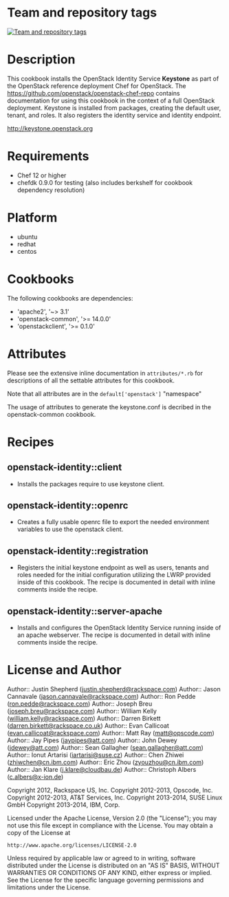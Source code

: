 Team and repository tags
========================

[![Team and repository tags](http://governance.openstack.org/badges/cookbook-openstack-identity.svg)](http://governance.openstack.org/reference/tags/index.html)

<!-- Change things from this point on -->

Description
===========

This cookbook installs the OpenStack Identity Service **Keystone** as part of
the OpenStack reference deployment Chef for OpenStack. The
https://github.com/openstack/openstack-chef-repo contains documentation for
using this cookbook in the context of a full OpenStack deployment. Keystone is
installed from packages, creating the default user, tenant, and roles. It also
registers the identity service and identity endpoint.

http://keystone.openstack.org

Requirements
============

- Chef 12 or higher
- chefdk 0.9.0 for testing (also includes berkshelf for cookbook dependency
  resolution)

Platform
========

- ubuntu
- redhat
- centos

Cookbooks
=========

The following cookbooks are dependencies:

- 'apache2', '~> 3.1'
- 'openstack-common', '>= 14.0.0'
- 'openstackclient', '>= 0.1.0'

Attributes
==========

Please see the extensive inline documentation in `attributes/*.rb` for
descriptions of all the settable attributes for this cookbook.

Note that all attributes are in the `default['openstack']` "namespace"

The usage of attributes to generate the keystone.conf is decribed in the
openstack-common cookbook.

Recipes
=======

## openstack-identity::client
- Installs the packages require to use keystone client.

## openstack-identity::openrc
- Creates a fully usable openrc file to export the needed environment variables
  to use the openstack client.

## openstack-identity::registration
- Registers the initial keystone endpoint as well as users, tenants and roles
  needed for the initial configuration utilizing the LWRP provided inside of
  this cookbook. The recipe is documented in detail with inline comments inside
  the recipe.

## openstack-identity::server-apache
- Installs and configures the OpenStack Identity Service running inside of an
  apache webserver. The recipe is documented in detail with inline comments
  inside the recipe.

License and Author
==================

Author:: Justin Shepherd (<justin.shepherd@rackspace.com>)
Author:: Jason Cannavale (<jason.cannavale@rackspace.com>)
Author:: Ron Pedde (<ron.pedde@rackspace.com>)
Author:: Joseph Breu (<joseph.breu@rackspace.com>)
Author:: William Kelly (<william.kelly@rackspace.com>)
Author:: Darren Birkett (<darren.birkett@rackspace.co.uk>)
Author:: Evan Callicoat (<evan.callicoat@rackspace.com>)
Author:: Matt Ray (<matt@opscode.com>)
Author:: Jay Pipes (<jaypipes@att.com>)
Author:: John Dewey (<jdewey@att.com>)
Author:: Sean Gallagher (<sean.gallagher@att.com>)
Author:: Ionut Artarisi (<iartarisi@suse.cz>)
Author:: Chen Zhiwei (zhiwchen@cn.ibm.com)
Author:: Eric Zhou (zyouzhou@cn.ibm.com)
Author:: Jan Klare (j.klare@cloudbau.de)
Author:: Christoph Albers (<c.albers@x-ion.de>)

Copyright 2012, Rackspace US, Inc.
Copyright 2012-2013, Opscode, Inc.
Copyright 2012-2013, AT&T Services, Inc.
Copyright 2013-2014, SUSE Linux GmbH
Copyright 2013-2014, IBM, Corp.

Licensed under the Apache License, Version 2.0 (the "License");
you may not use this file except in compliance with the License.
You may obtain a copy of the License at

    http://www.apache.org/licenses/LICENSE-2.0

Unless required by applicable law or agreed to in writing, software
distributed under the License is distributed on an "AS IS" BASIS,
WITHOUT WARRANTIES OR CONDITIONS OF ANY KIND, either express or implied.
See the License for the specific language governing permissions and
limitations under the License.
